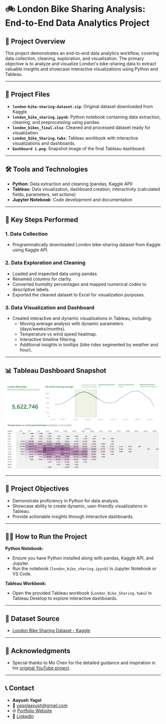 # 🚲 London Bike Sharing Analysis: End-to-End Data Analytics Project

## 📖 Project Overview
This project demonstrates an end-to-end data analytics workflow, covering data collection, cleaning, exploration, and visualization. The primary objective is to analyze and visualize London's bike-sharing data to extract valuable insights and showcase interactive visualizations using Python and Tableau.

---

## 📂 Project Files

- **`london-bike-sharing-dataset.zip`**: Original dataset downloaded from Kaggle.
- **`london_bike_sharing.ipynb`**: Python notebook containing data extraction, cleaning, and preprocessing using pandas.
- **`london_bikes_final.xlsx`**: Cleaned and processed dataset ready for visualization.
- **`London_Bike_Sharing.twbx`**: Tableau workbook with interactive visualizations and dashboards.
- **`Dashboard 1.png`**: Snapshot image of the final Tableau dashboard.

---

## 🛠️ Tools and Technologies

- **Python**: Data extraction and cleaning (pandas, Kaggle API)
- **Tableau**: Data visualization, dashboard creation, interactivity (calculated fields, parameters, set actions)
- **Jupyter Notebook**: Code development and documentation

---

## 🚀 Key Steps Performed

### 1. Data Collection
- Programmatically downloaded London bike-sharing dataset from Kaggle using Kaggle API.

### 2. Data Exploration and Cleaning
- Loaded and inspected data using pandas.
- Renamed columns for clarity.
- Converted humidity percentages and mapped numerical codes to descriptive labels.
- Exported the cleaned dataset to Excel for visualization purposes.

### 3. Data Visualization and Dashboard
- Created interactive and dynamic visualizations in Tableau, including:
  - Moving average analysis with dynamic parameters (days/weeks/months).
  - Temperature vs wind speed heatmap.
  - Interactive timeline filtering.
  - Additional insights in tooltips (bike rides segmented by weather and hour).

---

## 📊 Tableau Dashboard Snapshot

![Dashboard Snapshot](Dashboard%201.png)

---

## 🎯 Project Objectives
- Demonstrate proficiency in Python for data analysis.
- Showcase ability to create dynamic, user-friendly visualizations in Tableau.
- Provide actionable insights through interactive dashboards.

---

## 🧑‍💻 How to Run the Project

**Python Notebook:**
- Ensure you have Python installed along with pandas, Kaggle API, and Jupyter.
- Run the notebook (`london_bike_sharing.ipynb`) in Jupyter Notebook or VS Code.

**Tableau Workbook:**
- Open the provided Tableau workbook (`London_Bike_Sharing.twbx`) in Tableau Desktop to explore interactive dashboards.

---

## 📌 Dataset Source
- [London Bike Sharing Dataset - Kaggle](https://www.kaggle.com/hmavrodiev/london-bike-sharing-dataset)

---

## 🙌 Acknowledgments
- Special thanks to Mo Chen for the detailed guidance and inspiration in his [original YouTube project](https://www.youtube.com/watch?v=JaUKDbCXMX4).

---

## 📞 Contact
- **Aayush Yagol**  
- 📧 [yagolaayush@gmail.com](mailto:yagolaayush@gmail.com)  
- 🌐 [Portfolio Website](https://aayushyagol.com)  
- 💼 [LinkedIn](https://www.linkedin.com/in/aayushyagol/)
